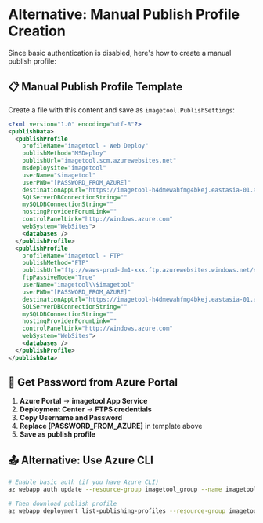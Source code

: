 # Alternative: Manual Publish Profile Creation

Since basic authentication is disabled, here's how to create a manual publish profile:

## 📋 Manual Publish Profile Template

Create a file with this content and save as `imagetool.PublishSettings`:

```xml
<?xml version="1.0" encoding="utf-8"?>
<publishData>
  <publishProfile 
    profileName="imagetool - Web Deploy" 
    publishMethod="MSDeploy" 
    publishUrl="imagetool.scm.azurewebsites.net" 
    msdeploysite="imagetool" 
    userName="$imagetool" 
    userPWD="[PASSWORD_FROM_AZURE]" 
    destinationAppUrl="https://imagetool-h4dmewahfmg4bkej.eastasia-01.azurewebsites.net" 
    SQLServerDBConnectionString="" 
    mySQLDBConnectionString="" 
    hostingProviderForumLink="" 
    controlPanelLink="http://windows.azure.com" 
    webSystem="WebSites">
    <databases />
  </publishProfile>
  <publishProfile 
    profileName="imagetool - FTP" 
    publishMethod="FTP" 
    publishUrl="ftp://waws-prod-dm1-xxx.ftp.azurewebsites.windows.net/site/wwwroot" 
    ftpPassiveMode="True" 
    userName="imagetool\\$imagetool" 
    userPWD="[PASSWORD_FROM_AZURE]" 
    destinationAppUrl="https://imagetool-h4dmewahfmg4bkej.eastasia-01.azurewebsites.net" 
    SQLServerDBConnectionString="" 
    mySQLDBConnectionString="" 
    hostingProviderForumLink="" 
    controlPanelLink="http://windows.azure.com" 
    webSystem="WebSites">
    <databases />
  </publishProfile>
</publishData>
```

## 🔑 Get Password from Azure Portal

1. **Azure Portal** → **imagetool App Service**
2. **Deployment Center** → **FTPS credentials**
3. **Copy Username and Password**
4. **Replace [PASSWORD_FROM_AZURE]** in template above
5. **Save as publish profile**

## 📤 Alternative: Use Azure CLI

```bash
# Enable basic auth (if you have Azure CLI)
az webapp auth update --resource-group imagetool_group --name imagetool --enable-basic-auth true

# Then download publish profile
az webapp deployment list-publishing-profiles --resource-group imagetool_group --name imagetool --xml
```
